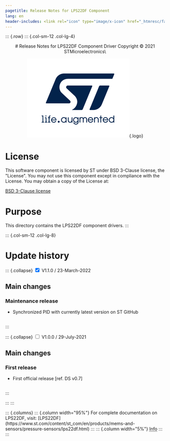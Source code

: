 ```yaml
---
pagetitle: Release Notes for LPS22DF Component
lang: en
header-includes: <link rel="icon" type="image/x-icon" href="_htmresc/favicon.png" />
---
```


::: {.row}
::: {.col-sm-12 .col-lg-4}

<center>
# Release Notes for LPS22DF Component Driver
Copyright &copy; 2021 STMicroelectronics\

[![ST logo](_htmresc/st_logo_2020.png)](https://www.st.com){.logo}
</center>

# License

This software component is licensed by ST under BSD 3-Clause license, the "License".
You may not use this component except in compliance with the License. You may obtain a copy of the License at:

[BSD 3-Clause license](https://opensource.org/licenses/BSD-3-Clause)

# Purpose

This directory contains the LPS22DF component drivers.
:::

::: {.col-sm-12 .col-lg-8}
# Update history

::: {.collapse}
<input type="checkbox" id="collapse-section2" checked aria-hidden="true">
<label for="collapse-section2" aria-hidden="true">V1.1.0 / 23-March-2022</label>
<div>

## Main changes

### Maintenance release

- Synchronized PID with currently latest version on ST GitHub

##

</div>
:::

::: {.collapse}
<input type="checkbox" id="collapse-section1" aria-hidden="true">
<label for="collapse-section1" aria-hidden="true">V1.0.0 / 29-July-2021</label>
<div>

## Main changes

### First release

- First official release [ref. DS v0.7]

##

</div>
:::

:::
:::

<footer class="sticky">
::: {.columns}
::: {.column width="95%"}
For complete documentation on LPS22DF,
visit:
[LPS22DF](https://www.st.com/content/st_com/en/products/mems-and-sensors/pressure-sensors/lps22df.html)
:::
::: {.column width="5%"}
<abbr title="Based on template cx566953 version 2.0">Info</abbr>
:::
:::
</footer>

